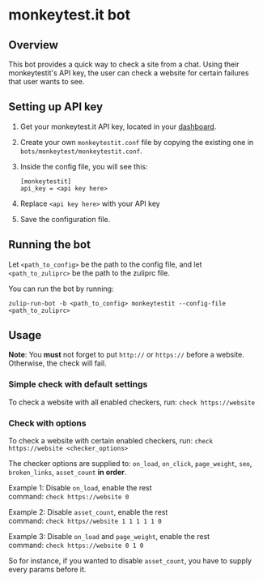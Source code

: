 # monkeytest.it bot

## Overview

This bot provides a quick way to check a site from a chat.
Using their monkeytestit's API  key, the user can check a website
for certain failures that user wants to see.

## Setting up API key

1. Get your monkeytest.it API key, located in your
   [dashboard](https://monkeytest.it/dashboard).

2. Create your own `monkeytestit.conf` file by copying the existing one in
   `bots/monkeytest/monkeytestit.conf`.

3. Inside the config file, you will see this:
   ```
   [monkeytestit]
   api_key = <api key here>
   ```

4. Replace `<api key here>` with your API key

5. Save the configuration file.

## Running the bot

Let `<path_to_config>` be the path to the config file, and let
`<path_to_zuliprc>` be the path to the zuliprc file.

You can run the bot by running:

`zulip-run-bot -b <path_to_config> monkeytestit --config-file
<path_to_zuliprc>`

## Usage

**Note**: You **must** not forget to put `http://` or `https://`
before a website. Otherwise, the check will fail.

### Simple check with default settings

To check a website with all enabled checkers, run:
`check https://website`

### Check with options

To check a website with certain enabled checkers, run:
`check https://website <checker_options>`

The checker options are supplied to: `on_load`, `on_click`, `page_weight`,
`seo`, `broken_links`, `asset_count` **in order**.

Example 1: Disable `on_load`, enable the rest  
command: `check https://website 0`

Example 2: Disable `asset_count`, enable the rest  
command: `check https//website 1 1 1 1 1 0`

Example 3: Disable `on_load` and `page_weight`, enable the rest  
command: `check https://website 0 1 0`

So for instance, if you wanted to disable `asset_count`, you have
to supply every params before it.
